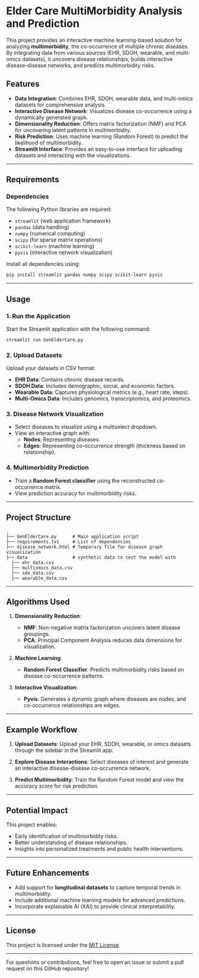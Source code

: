 # Elder Care MultiMorbidity Analysis and Prediction
This project provides an interactive machine learning-based solution for analyzing **multimorbidity**, the co-occurrence of multiple chronic diseases. By integrating data from various sources (EHR, SDOH, wearable, and multi-omics datasets), it uncovers disease relationships, builds interactive disease-disease networks, and predicts multimorbidity risks.

## Features

- **Data Integration**: Combines EHR, SDOH, wearable data, and multi-omics datasets for comprehensive analysis.
- **Interactive Disease Network**: Visualizes disease co-occurrence using a dynamically generated graph.
- **Dimensionality Reduction**: Offers matrix factorization (NMF) and PCA for uncovering latent patterns in multimorbidity.
- **Risk Prediction**: Uses machine learning (Random Forest) to predict the likelihood of multimorbidity.
- **Streamlit Interface**: Provides an easy-to-use interface for uploading datasets and interacting with the visualizations.

---

## Requirements

### **Dependencies**
The following Python libraries are required:
- `streamlit` (web application framework)
- `pandas` (data handling)
- `numpy` (numerical computing)
- `scipy` (for sparse matrix operations)
- `scikit-learn` (machine learning)
- `pyvis` (interactive network visualization)

Install all dependencies using:
```bash
pip install streamlit pandas numpy scipy scikit-learn pyvis
```

---

## Usage

### **1. Run the Application**
Start the Streamlit application with the following command:
```bash
streamlit run GenElderCare.py
```

### **2. Upload Datasets**
Upload your datasets in CSV format:
- **EHR Data**: Contains chronic disease records.
- **SDOH Data**: Includes demographic, social, and economic factors.
- **Wearable Data**: Captures physiological metrics (e.g., heart rate, steps).
- **Multi-Omics Data**: Includes genomics, transcriptomics, and proteomics.

### **3. Disease Network Visualization**
- Select diseases to visualize using a multiselect dropdown.
- View an interactive graph with:
  - **Nodes**: Representing diseases.
  - **Edges**: Representing co-occurrence strength (thickness based on relationship).

### **4. Multimorbidity Prediction**
- Train a **Random Forest classifier** using the reconstructed co-occurrence matrix.
- View prediction accuracy for multimorbidity risks.

---

## Project Structure

```plaintext
.
├── GenElderCare.py      # Main application script
├── requirements.txt     # List of dependencies
├── disease_network.html # Temporary file for disease graph visualization
├── data                 # synthetic data to test the model with
  ├── ehr_data.csv
  ├── multiomics_data.csv
  ├── sdo_data.csv
  ├── wearable_data.csv

```

---

## Algorithms Used

1. **Dimensionality Reduction**:
   - **NMF**: Non-negative matrix factorization uncovers latent disease groupings.
   - **PCA**: Principal Component Analysis reduces data dimensions for visualization.

2. **Machine Learning**:
   - **Random Forest Classifier**: Predicts multimorbidity risks based on disease co-occurrence patterns.

3. **Interactive Visualization**:
   - **Pyvis**: Generates a dynamic graph where diseases are nodes, and co-occurrence relationships are edges.

---

## Example Workflow

1. **Upload Datasets**:
   Upload your EHR, SDOH, wearable, or omics datasets through the sidebar in the Streamlit app.

2. **Explore Disease Interactions**:
   Select diseases of interest and generate an interactive disease-disease co-occurrence network.

3. **Predict Multimorbidity**:
   Train the Random Forest model and view the accuracy score for risk prediction.

---

## Potential Impact

This project enables:
- Early identification of multimorbidity risks.
- Better understanding of disease relationships.
- Insights into personalized treatments and public health interventions.

---

## Future Enhancements

- Add support for **longitudinal datasets** to capture temporal trends in multimorbidity.
- Include additional machine learning models for advanced predictions.
- Incorporate explainable AI (XAI) to provide clinical interpretability.

---

## License

This project is licensed under the [MIT License](LICENSE).

---

For questions or contributions, feel free to open an issue or submit a pull request on this GitHub repository!
